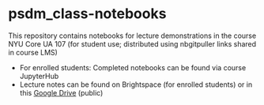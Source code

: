 # psdm_class-notebooks

This repository contains notebooks for lecture demonstrations in the course NYU Core UA 107 (for student use; distributed using nbgitpuller links shared in course LMS)

+ For enrolled students: Completed notebooks can be found via course JupyterHub
+ Lecture notes can be found on Brightspace (for enrolled students) or in this [Google Drive](https://drive.google.com/drive/folders/1KVNHPSOv0VsVU9m6MpEiLwp2flZrMFRr?usp=sharing) (public)
